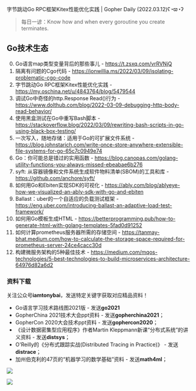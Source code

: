 字节跳动Go RPC框架Kitex性能优化实践 | Gopher Daily (2022.03.12)ʕ◔ϖ◔ʔ

>每日一谚：Know how and when every goroutine you create terminates.

## Go技术生态

0. Go语言map类型变量背后的那些事儿 - https://t.zsxq.com/vrRVNjQ
1. 隔离有问题的Cgo代码 - https://jonwillia.ms/2022/03/09/isolating-problematic-cgo-code
2. 字节跳动Go RPC框架Kitex性能优化实践 - https://my.oschina.net/u/4843764/blog/5479544
2. 调试Go中奇怪的http.Response Read()行为 - https://www.dolthub.com/blog/2022-03-09-debugging-http-body-read-behavior/
3. 使用黑盒测试在Go中重写Bash脚本 - https://stackoverflow.blog/2022/03/09/rewriting-bash-scripts-in-go-using-black-box-testing/
4. 一次写入，随地存储：适用于Go的可扩展文件系统 - https://blog.johnstarich.com/write-once-store-anywhere-extensible-file-systems-for-go-65c7c0949e74
5. Go：你可能总是错过的实用函数 - https://blog.canopas.com/golang-utility-functions-you-always-missed-ebeabae6b276
6. syft: 从容器镜像和文件系统生成软件物料清单(SBOM)的工具和库 - https://github.com/anchore/syft/
7. 如何用Go和Ebiten实现SDK的可视化 - https://ably.com/blog/ablyeye-how-we-visualized-an-ably-sdk-with-go-and-ebiten
8. Ballast：uber的一个自适应的负载测试框架 - https://eng.uber.com/introducing-ballast-an-adaptive-load-test-framework/
9. 如何用Go模板生成HTML - https://betterprogramming.pub/how-to-generate-html-with-golang-templates-5fad0d91252
10. 如何计算prometheus服务器所需的存储空间 - https://tanmay-bhat.medium.com/how-to-calculate-the-storage-space-required-for-prometheus-server-24ce4cacc30d
11. 构建微服务架构的5种最佳技术 - https://medium.com/mqos-technologies/5-best-technologies-to-build-microservices-architecture-64976d82a6d2

### 资料下载

关注公众号**iamtonybai**，发送特定关键字获取对应精品资料！

* Go语言学习技术路线图2021版 - 发送**go2021**
* GopherChina 2021技术大会ppt资料 - 发送**gopherchina2021**；
* GopherCon 2020大会技术ppt资料 - 发送**gophercon2020**；
* 《设计数据密集型应用程序》作者Martin Kleppmann新课“分布式系统”的讲义资料 - 发送**distsys**；
* O'Reilly的《分布式跟踪实战(Distributed Tracing in Practice)》 - 发送**distrace**；
* 加州伯克利的47页的“机器学习的数学基础”资料 - 发送**math4ml**；

![](https://mmbiz.qpic.cn/mmbiz_png/cH6WzfQ94mb54jsFJZ3Knmz8obUsf3PBShthmdSw5E01TcYmUReGkj0BWpxHak1HlnlzHvLmKax53YSGr7aNlA/0?wx_fmt=png)

![](https://mmbiz.qpic.cn/mmbiz_png/cH6WzfQ94mb54jsFJZ3Knmz8obUsf3PBrSoqeMvoWCticN2cpU64fJ0FYQdXJhP7ia7WRh8628uOAsQYeE2NibRRw/0?wx_fmt=png)

